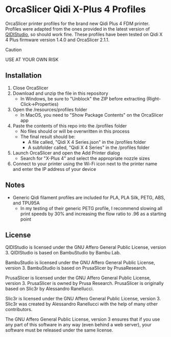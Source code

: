 # OrcaSlicer Qidi X-Plus 4 Profiles
OrcaSlicer printer profiles for the brand new Qidi Plus 4 FDM printer.  Profiles were adapted from the ones provided in the latest version of [QIDIStudio](https://github.com/QIDITECH/QIDIStudio), so should work fine.  These profiles have been tested on Qidi X 4 Plus firmware version 1.4.0 and OrcaSlicer 2.1.1.
> [!CAUTION]
> USE AT YOUR OWN RISK

## Installation
1. Close OrcaSlicer
2. Download and unzip the file in this repository
   - In Windows, be sure to "Unblock" the ZIP before extracting (Right-Click->Properties)
3. Open the /resources/profiles folder
   - In MacOS, you need to "Show Package Contents" on the OrcaSlicer app
4. Paste the contents of this repo into the /profiles folder
   - No files should or will be overwritten in this process
   - The final result should be:
     - A file called, "Qidi X 4 Series.json" in the /profiles folder
     - A subfolder called, "Qidi X 4 Series" in the /profiles folder
6. Launch OrcaSlicer and open the Add Printer dialog
   - Search for "X-Plus 4" and select the appropriate nozzle sizes
7. Connect to your printer using the Wi-Fi icon next to the printer name and enter the IP address of your device

## Notes
- Generic Qidi filament profiles are included for PLA, PLA Silk, PETG, ABS, and TPU95A
  - In my testing of their generic PETG profile, I recommend slowing all print speeds by 30% and increasing the flow ratio to .96 as a starting point  

## License
QIDIStudio is licensed under the GNU Affero General Public License, version 3. QIDIStudio is based on BambuStudio by Bambu Lab.

BambuStudio is licensed under the GNU Affero General Public License, version 3. BambuStudio is based on PrusaSlicer by PrusaResearch.

PrusaSlicer is licensed under the GNU Affero General Public License, version 3. PrusaSlicer is owned by Prusa Research. PrusaSlicer is originally based on Slic3r by Alessandro Ranellucci.

Slic3r is licensed under the GNU Affero General Public License, version 3. Slic3r was created by Alessandro Ranellucci with the help of many other contributors.

The GNU Affero General Public License, version 3 ensures that if you use any part of this software in any way (even behind a web server), your software must be released under the same license.
